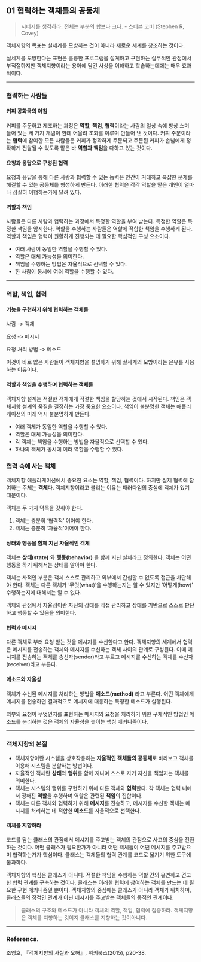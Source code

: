 ## 01 협력하는 객체들의 공동체

> 시너지를 생각하라. 전체는 부분의 합보다 크다. - 스티븐 코비 (Stephen R, Covey)

객체지향의 목표는 실세계를 모방하는 것이 아니라 새로운 세계를 창조하는 것이다. 

실세계를 모방한다는 표현은 훌륭한 프로그램을 설계하고 구현하는 실무적인 관점에서 부적절하지만 객체지향이라는 용어에 담긴 사상을 이해하고 학습하는데에는 매우 효과적이다.

---

### 협력하는 사람들

#### 커피 공화국의 아침

커피를 주문하고 제조하는 과정은 **역할**, **책임**, **협력**이라는 사람의 일상 속에 항상 스며 들어 있는 세 가지 개념이 한데 어울려 조화를 이루며 만들어 낸 것이다. 커피 주문이라는 **협력**에 참여한 모든 사람들은 커피가 정확하게 주문되고 주문된 커피가 손님에게 정확하게 전달될 수 있도록 맡은 바 **역할과 책임**을 다하고 있는 것이다.

#### 요청과 응답으로 구성된 협력

요청과 응답을 통해 다른 사람과 협력할 수 있는 능력은 인간이 거대하고 복잡한 문제를 해결할 수 있는 공동체를 형성하게 만든다. 이러한 협력은 각각 역할을 맡은 개인이 얼마나 성실히 이행하는가에 달려 있다.

#### 역할과 책임

사람들은 다른 사람과 협력하는 과정에서 특정한 역할을 부여 받는다. 특정한 역할은 특정한 책임을 암시한다. 역할을 수행하는 사람들은 역할에 적합한 책임을 수행하게 된다. 역할과 책임은 협력이 원활하게 진행되는 데 필요한 핵심적인 구성 요소이다.

- 여러 사람이 동일한 역할을 수행할 수 있다.
- 역할은 대체 가능성을 의미한다.
- 책임을 수행하는 방법은 자율적으로 선택할 수 있다.
- 한 사람이 동시에 여러 역할을 수행할 수 있다.

---

### 역할, 책임, 협력

#### 기능을 구현하기 위해 협력하는 객체들

사람 -> 객체

요청 -> 메시지

요청 처리 방법 -> 메소드


이것이 바로 많은 사람들이 객체지향을 설명하기 위해 실세계의 모방이라는 은유를 사용하는 이유이다.

#### 역할과 책임을 수행하며 협력하는 객체들

객체지향 설계는 적절한 객체에게 적절한 책임을 할당하는 것에서 시작된다. 책임은 객체지향 설계의 품질을 결정하는 가장 중요한 요소이다. 책임이 불분명한 객체는 애플리케이션의 미래 역시 불분명하게 만든다. 

- 여러 객체가 동일한 역할을 수행할 수 있다.
- 역할은 대체 가능성을 의미한다.
- 각 객체는 책임을 수행하는 방법을 자율적으로 선택할 수 있다.
- 하나의 객체가 동시에 여러 역할을 수행할 수 있다.

### 협력 속에 사는 객체

객체지향 애플리케이션에서 중요한 요소는 역할, 책임, 협력이다. 하지만 실제 협력에 참여하는 주체는 **객체**다. 객체지향이라고 불리는 이유는 패러다임의 중심에 객체가 있기 때문이다.

객체는 두 가지 덕목을 갖춰야 한다.
1. 객체는 충분히 ‘협력적’ 이어야 한다.
2. 객체는 충분히 ‘자율적’이어야 한다. 

#### 상태와 행동을 함께 지닌 자율적인 객체

객체는 **상태(state)** 와 **행동(behavior)** 을 함께 지닌 실체라고 정의한다. 객체는 어떤 행동을 하기 위해서는 상태를 알아야 한다. 

객체는 사적인 부분은 객체 스스로 관리하고 외부에서 간섭할 수 없도록 접근을 차단해야 한다. 객체는 다른 객체가 ‘무엇(what)’을 수행하는지는 알 수 있지만 ‘어떻게(how)’ 수행하는지에 대해서는 알 수 없다.

객체의 관점에서 자율성이란 자신의 상태를 직접 관리하고 상태를 기반으로 스스로 판단하고 행동할 수 있음을 의미한다.

#### 협력과 메시지

다른 객체로 부터 요청 받는 것을 메시지를 수신한다고 한다. 객체지향의 세계에서 협력은 메시지를 전송하는 객체와 메시지를 수신하는 객체 사이의 관계로 구성된다. 이때 메시지를 전송하는 객체를 송신자(sender)라고 부르고 메시지를 수신하는 객체를 수신자(receiver)라고 부른다.

#### 메소드와 자율성

객체가 수신된 메시지를 처리하는 방법을 **메소드(method)** 라고 부른다. 어떤 객체에게 메시지를 전송하면 결과적으로 메시지에 대응하는 특정한 메소드가 실행된다. 

외부의 요청이 무엇인지를 표현하는 메시지와 요청을 처리하기 위한 구체적인 방법인 메소드를 분리하는 것은 객체의 자율성을 높이는 핵심 메커니즘이다.

---

### 객체지향의 본질

- 객체지향이란 시스템을 상호작용하는 **자율적인 객체들의 공동체**로 바라보고 객체를 이용해 시스템을 분할하는 방법이다.
- 자율적인 객체란 **상태**와 **행위**를 함께 지니며 스스로 자기 자신을 책임지는 객체를 의미한다.
- 객체는 시스템의 행위를 구현하기 위해 다른 객체와 **협력**한다. 각 객체는 협력 내에서 정해진 **역할**을 수행하며 역할은 관련된 **책임**의 집합이다.
- 객체는 다른 객체와 협력하기 위해 **메시지**를 전송하고, 메시지를 수신한 객체는 메시지를 처리하는 데 적합한 **메소드**를 자율적으로 선택한다.

#### 객체를 지향하라

코드를 담는 클래스의 관점에서 메시지를 주고받는 객체의 관점으로 사고의 중심을 전환하는 것이다. 어떤 클래스가 필요한가가 아니라 어떤 객체들이 어떤 메시지를 주고받으며 협력하는가가 핵심이다. 클래스는 객체들의 협력 관계를 코드로 옮기기 위한 도구에 불과하다.

객체지향의 핵심은 클래스가 아니다. 적절한 책임을 수행하는 역할 간의 유연하고 견고한 협력 관계를 구축하는 것이다. 클래스는 이러한 협력에 참여하는 객체를 만드는 데 필요한 구현 메커니즘일 뿐이다. 객체지향의 중심에는 클래스가 아니라 객체가 위치하며, 클래스들의 정적인 관계가 아닌 메시지를 주고받는 객체들의 동적인 관계이다.

> 클래스의 구조와 메소드가 아니라 객체의 역할, 책임, 협력에 집중하라. 객체지향은 객체를 지향하는 것이지 클래스를 지향하는 것이아니다.

---

### Referencs.

조영호, 『객체지향의 사실과 오해』, 위키북스(2015), p20-38.
